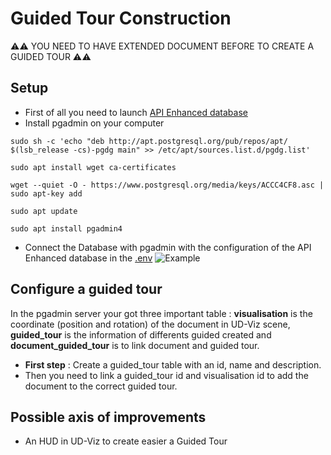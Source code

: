 # Guided Tour Construction
⚠️⚠️ YOU NEED TO HAVE EXTENDED DOCUMENT BEFORE TO CREATE A GUIDED TOUR ⚠️⚠️
## Setup
 * First of all you need to launch [API Enhanced database](https://github.com/VCityTeam/UD-Serv/blob/master/API_Enhanced_City/INSTALL.md)
 * Install pgadmin on your computer
 ````
 sudo sh -c 'echo "deb http://apt.postgresql.org/pub/repos/apt/ $(lsb_release -cs)-pgdg main" >> /etc/apt/sources.list.d/pgdg.list'

 sudo apt install wget ca-certificates

 wget --quiet -O - https://www.postgresql.org/media/keys/ACCC4CF8.asc | sudo apt-key add

 sudo apt update

 sudo apt install pgadmin4
 ````
* Connect the Database with pgadmin with the configuration of the API Enhanced database in the [.env](https://github.com/VCityTeam/UD-Serv/blob/master/API_Enhanced_City/.env)
![Example](https://github.com/VCityTeam/UD-Serv/blob/master/API_Enhanced_City/doc/img/api/Serveur_localhost.png)

## Configure a guided tour
In the pgadmin server your got three important table : **visualisation** is the coordinate (position and rotation) of the document in UD-Viz scene, **guided_tour** is the information of differents guided created and **document_guided_tour** is to link document and guided tour.
* **First step** : Create a guided_tour table with an id, name and description.
* Then you need to link a guided_tour id and visualisation id to add the document to the correct guided tour.

## Possible axis of improvements
* An HUD in UD-Viz to create easier a Guided Tour
 
